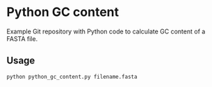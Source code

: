 # Python GC content

Example Git repository with Python code to calculate GC content of a FASTA file.

## Usage
```bash
python python_gc_content.py filename.fasta
```

